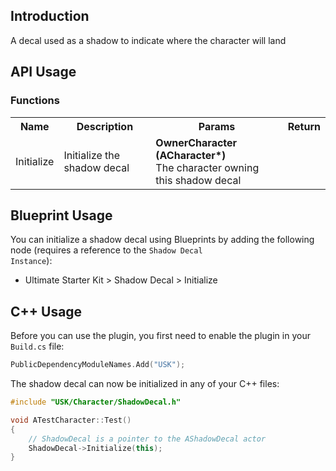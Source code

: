## Introduction
A decal used as a shadow to indicate where the character will land

## API Usage
### Functions
<table>
    <tr>
        <th>Name</th>
        <th>Description</th>
        <th>Params</th>
        <th>Return</th>
    </tr>
    <tr>
        <td>Initialize</td>
        <td>Initialize the shadow decal</td>
        <td><strong>OwnerCharacter (ACharacter*)</strong><br/>The character owning this shadow decal</td>
        <td></td>
    </tr>
</table>

## Blueprint Usage
You can initialize a shadow decal using Blueprints by adding the following node (requires a reference to the <code>Shadow Decal Instance</code>):
<ul>
    <li>Ultimate Starter Kit > Shadow Decal > Initialize</li>
</ul>

## C++ Usage
Before you can use the plugin, you first need to enable the plugin in your <code>Build.cs</code> file:
```c++
PublicDependencyModuleNames.Add("USK");
```

The shadow decal can now be initialized in any of your C++ files:
```c++
#include "USK/Character/ShadowDecal.h"

void ATestCharacter::Test()
{
    // ShadowDecal is a pointer to the AShadowDecal actor
    ShadowDecal->Initialize(this);
}
```